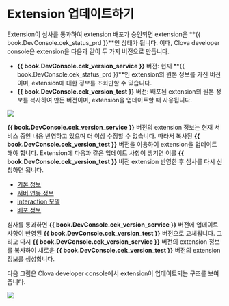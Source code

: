 # Extension 업데이트하기

Extension이 심사를 통과하여 extension 배포가 승인되면 extension은 **{{ book.DevConsole.cek_status_prd }}**인 상태가 됩니다. 이때, Clova developer console은 extension을 다음과 같이 두 가지 버전으로 만듭니다.

* **{{ book.DevConsole.cek_version_service }}** 버전: 현재 **{{ book.DevConsole.cek_status_prd }}**인 extension의 원본 정보를 가진 버전이며, extension에 대한 정보를 조회만할 수 있습니다.
* **{{ book.DevConsole.cek_version_test }}** 버전: 배포된 extension의 원본 정보를 복사하여 만든 버전이며, extension을 업데이트할 때 사용됩니다.

![](/DevConsole/Assets/Images/DevConsole-Extension_List_After_Submission.png)

**{{ book.DevConsole.cek_version_service }}** 버전의 extension 정보는 현재 서비스 중인 내용 반영하고 있으며 더 이상 수정할 수 없습니다. 따라서 복사된 **{{ book.DevConsole.cek_version_test }}** 버전을 이용하여 extension을 업데이트해야 합니다. Extension에 다음과 같은 업데이트 사항이 생기면 이를 **{{ book.DevConsole.cek_version_test }}** 버전 extension 반영한 후 심사를 다시 신청하면 됩니다.
* [기본 정보](/DevConsole/Guides/CEK/Register_Extension.md#InputExtensionInfo)
* [서버 연동 정보](/DevConsole/Guides/CEK/Register_Extension.md#SetServerConnection)
* [interaction 모델](/DevConsole/Guides/CEK/Register_Interaction_Model.md)
* [배포 정보](/DevConsole/Guides/CEK/Deploy_Extension.md)

심사를 통과하면 **{{ book.DevConsole.cek_version_service }}** 버전에 업데이트 사항이 반영된 **{{ book.DevConsole.cek_version_test }}** 버전으로 교체됩니다. 그리고 다시 **{{ book.DevConsole.cek_version_service }}** 버전의 extension 정보를 복사하여 새로운 **{{ book.DevConsole.cek_version_test }}** 버전의 extension 정보를 생성합니다.

다음 그림은 Clova developer console에서 extension이 업데이트되는 구조를 보여줍니다.

![](/DevConsole/Assets/Images/DevConsole-Branch_Chart_For_Extension_Update.png)

